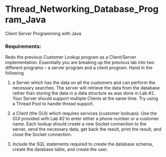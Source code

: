 # Thread_Networking_Database_Program_Java
Client Server Programming with Java
### Requirements:
Redo the previous Customer Lookup program as a Client/Server implementation. Essentially you are
breaking up the previous lab into two different programs – a server program and a client program.
Hand in the following

1) a Server which has the data on all the customers and can perform the necessary searches. The
server will retrieve the data from the database rather than storing the data in a data structure as was
done in Lab #2. Your Server should support multiple Clients at the same time. Try using a Thread Pool
to handle thread support.

2) a Client (the GUI) which requires services (customer lookups). Use the GUI provided with Lab #2 to
enter either a phone number or a customer name. Each lookup should create a new Socket connection
to the server, send the necessary data, get back the result, print the result, and close the Socket
connection.

3) Include the SQL statements required to create the database schema, create the database table, and
create the user.
